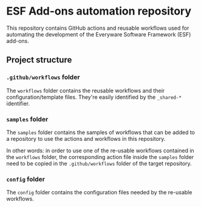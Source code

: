 # ESF Add-ons automation repository

This repository contains GitHub actions and reusable workflows used for automating the development of the Everyware Software Framework (ESF) add-ons.

## Project structure

### `.github/workflows` folder

The `workflows` folder contains the reusable workflows and their configuration/template files. They're easily identified by the `_shared-*` identifier.

### `samples` folder

The `samples` folder contains the samples of workflows that can be added to a repository to use the actions and workflows in this repository.

In other words: in order to use one of the re-usable workflows contained in the `workflows` folder, the corresponding action file inside the `samples` folder need to be copied in the `.github/workflows` folder of the target repository.

### `config` folder

The `config` folder contains the configuration files needed by the re-usable workflows.
